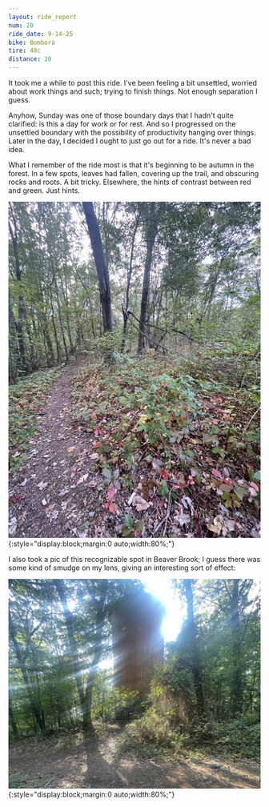 ```yaml
---
layout: ride_report
num: 20
ride_date: 9-14-25
bike: Bombora
tire: 40c
distance: 20
---
```


It took me a while to post this ride. I've been feeling a bit unsettled, worried about work things and such; trying to finish things. Not enough separation I guess. 

Anyhow, Sunday was one of those boundary days that I hadn't quite clarified: is this a day for work or for rest. And so I progressed on the unsettled boundary with the possibility of productivity hanging over things. Later in the day, I decided I ought to just go out for a ride. It's never a bad idea. 

What I remember of the ride most is that it's beginning to be autumn in the forest. In a few spots, leaves had fallen, covering up the trail, and obscuring rocks and roots. A bit tricky. Elsewhere, the hints of contrast between red and green. Just hints. 

![Autumn](/figs/ride_reports/20/fall.jpg){:style="display:block;margin:0 auto;width:80%;"}

I also took a pic of this recognizable spot in Beaver Brook; I guess there was some kind of smudge on my lens, giving an interesting sort of effect: 

![Spot](/figs/ride_reports/20/spot.jpg){:style="display:block;margin:0 auto;width:80%;"}
